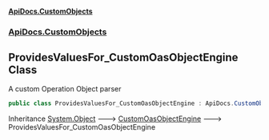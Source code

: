 #### [ApiDocs.CustomObjects](ApiDocs.CustomObjects.md 'ApiDocs.CustomObjects')
### [ApiDocs.CustomObjects](ApiDocs.CustomObjects.md#ApiDocs.CustomObjects 'ApiDocs.CustomObjects')

## ProvidesValuesFor_CustomOasObjectEngine Class

A custom Operation Object parser

```csharp
public class ProvidesValuesFor_CustomOasObjectEngine : ApiDocs.CustomObjects.CustomOasObjectEngine
```

Inheritance [System.Object](https://docs.microsoft.com/en-us/dotnet/api/System.Object 'System.Object') &#129106; [CustomOasObjectEngine](CustomOasObjectEngine.md 'ApiDocs.CustomObjects.CustomOasObjectEngine') &#129106; ProvidesValuesFor_CustomOasObjectEngine